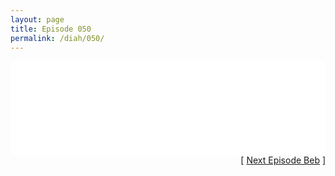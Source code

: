 ```yaml
---
layout: page
title: Episode 050
permalink: /diah/050/
---
```


<iframe allowfullscreen="true" frameborder="0" style="width:100%;" marginheight="0" marginwidth="0" mozallowfullscreen="true" scrolling="NO" src="//gdriveplayer.us/embed2.php?link=wPWDhRfHqrCSCLGG2k5UeQmwyh59%252FOgGVUwhcz2lyAt5Q4P2uJHFAWofKbcRNA%252BSEJiinCBqOaDAUBQOmrcScx%252Bi6xJt2OVW%252FsMtiwucFw%252BT%252BAQP7B%252FnGF5OwExXPFaUdgI8mAipUihlIcFp77a2M%252FfNUFNIA4CZSs1Gl8pCj4KPr92I40YgS2N6y7A0Vfm%252Bkn7oA4wRVU4yQyRG8KfwQH&amp;no_adult=yes" webkitallowfullscreen="true"></iframe>

<div align="right">[ <a href="/diah/051/">Next Episode Beb</a> ]</div>

